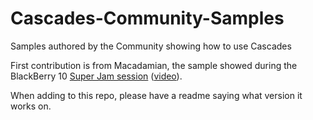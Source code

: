 Cascades-Community-Samples
==========================

Samples authored by the Community showing how to use Cascades

First contribution is from Macadamian, the sample showed during the BlackBerry 10 [Super Jam session](http://devblog.blackberry.com/2012/05/blackberry-10-jam-super-session-videos/)
([video](http://www.youtube.com/watch?feature=player_embedded&v=3nX_AploVC8)).


When adding to this repo, please have a readme saying what version it works on.